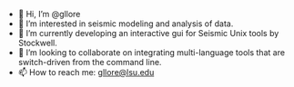 - 👋 Hi, I’m @gllore
- 👀 I’m interested in seismic modeling and analysis of data.
- 🌱 I’m currently developing an interactive gui for Seismic Unix tools by Stockwell.
- 💞️ I’m looking to collaborate on integrating multi-language tools that are switch-driven from the command line.
- 📫 How to reach me: gllore@lsu.edu

<!---
gllore/gllore is a ✨ special ✨ repository because its `README.md` (this file) appears on your GitHub profile.
You can click the Preview link to take a look at your changes.
--->
